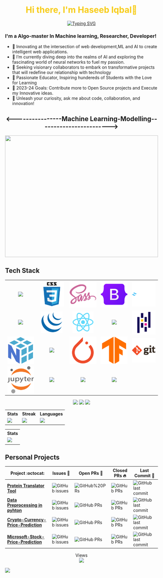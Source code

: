 <body>
  <div align="center">
    <h1 style="color: #F7CC18FF;">Hi there, I'm Haseeb Iqbal👋<a href="#"></a></h1>
  </div>
  <p align="center">
    <a href="https://git.io/typing-svg">
      <img src="https://readme-typing-svg.herokuapp.com?font=sans-serif+fonts&weight=800&size=24&duration=2000&pause=1000&color=F7CC18&center=true&vCenter=true&width=435&lines=canva+Expert+;React+Developer+;Machine+Learning+Expert;Artificial+Intellegence+Aspirant" alt="Typing SVG" />
    </a>
  </p>
	
  <h3>I'm a Algo-master In Machine learning, Researcher, Developer!</h3>
  <ul>
    <li>🔭 Innovating at the intersection of web development,ML and AI to create intelligent web applications.</li>
    <li>🌱 I’m currently diving deep into the realms of AI and exploring the fascinating world of neural networks to fuel my passion.</li>
    <li>👯 Seeking visionary collaborators to embark on transformative projects that will redefine our relationship with technology</li>
    <li>📢 Passionate Educator, Inspiring hundereds of Students with the Love for Learning</li>
    <li>🥅 2023-24 Goals: Contribute more to Open Source projects and Execute my Innovative ideas.</li>
    <li>🥅 Unleash your curiosity, ask me about code, collaboration, and innovation!</li>
  </ul>
 <h2 style="text-align: center;"><----------------Machine Learning-Modelling------------------------></h2>
	
<img src = "https://images.squarespace-cdn.com/content/v1/5feb53185d3dab691b47361b/1609930650139-9NRI63XUJ29Y7E9LEA9G/12eca-machine-learning.gif" width = 100% height = 400px>
	
<h2>Tech Stack</h2>

<table>
<tr>
<td align='center'>
<img src="https://upload.wikimedia.org/wikipedia/commons/thumb/3/38/HTML5_Badge.svg/600px-HTML5_Badge.svg.png" width="70">
</td>
<td align='center'>
<img src="https://raw.githubusercontent.com/devicons/devicon/0d6c64dbbf311879f7d563bfc3ccf559f9ed111c/icons/css3/css3-original-wordmark.svg" width="80">
</td>
<td align='center'>
<img src="https://github.com/devicons/devicon/blob/master/icons/sass/sass-original.svg" width="100">
</td>
<td align='center'>
<img src="https://github.com/devicons/devicon/blob/master/icons/bootstrap/bootstrap-original.svg" width="100">
</td>
<td align='center' width="200">
<img src="https://github.com/devicons/devicon/blob/master/icons/tailwindcss/tailwindcss-original-wordmark.svg" width="170">
</td>
</tr>
<tr>
<td align='center' width="200">
<img src="https://github.com/abranhe/programming-languages-logos/blob/master/src/javascript/javascript.svg" width="90">
</td>
<td align='center'>
<img src="https://github.com/devicons/devicon/blob/master/icons/jquery/jquery-original.svg" width="70">
</td>
<td align='center'>
<img src="https://github.com/devicons/devicon/blob/master/icons/react/react-original.svg" width="70">
</td>
<td align='center'>
<img src="https://www.jing.fm/clipimg/full/53-537670_python-png-file-python-logo-png.png"  width="100">
</td>
<td align='center'>
<img src="https://github.com/devicons/devicon/blob/master/icons/pandas/pandas-original.svg" width="100">
</td>
</tr>
<tr>
<td align='center'>
<img src="https://github.com/devicons/devicon/blob/master/icons/numpy/numpy-original.svg" width="100">
</td>
<td align='center' width="200">
<img src="https://upload.wikimedia.org/wikipedia/commons/thumb/0/05/Scikit_learn_logo_small.svg/2560px-Scikit_learn_logo_small.svg.png">
</td>
<td align='center' width="200">
<img src="https://github.com/devicons/devicon/blob/master/icons/pytorch/pytorch-original.svg" width="100">
</td>
<td align='center' width="200">
<img src="https://github.com/devicons/devicon/blob/master/icons/tensorflow/tensorflow-original.svg" width="100">
</td>
<td align='center'>
<img src="https://github.com/devicons/devicon/blob/master/icons/git/git-original-wordmark.svg" width="100">
</td>
</tr>
<tr>
<td align='center' width="200">
<img src="https://github.com/devicons/devicon/blob/master/icons/jupyter/jupyter-original-wordmark.svg" width="90">
</td>
<td align='center' width="200">
<img src="https://upload.wikimedia.org/wikipedia/commons/thumb/d/d0/Google_Colaboratory_SVG_Logo.svg/2560px-Google_Colaboratory_SVG_Logo.svg.png" >
</td>
<td align='center' width="200">
<img src="https://lamiradadelreplicante.files.wordpress.com/2013/01/kali_linux.png">
</td>
<td align='center' width="200">
<img src="https://i0.wp.com/www.box1663.net/wp-content/uploads/2018/09/Metasploitable3.jpeg?fit=684%2C487&ssl=1&w=640">
</td>
</tr>
</table>
<p align="center">
  <a href="https://www.linkedin.com/in/haseeb-iqbal-21sb/"><img src="https://img.shields.io/badge/-Haseeb%20Iqbal-0077B5?style=flat&logo=Linkedin&logoColor=white"/></a>
  <a href="mailto:2021bme3@student.uet.edu.pk"><img src="https://img.shields.io/badge/-HaseebIqbal@gmail.com-D14836?style=flat&logo=Gmail&logoColor=white%22"/></a>
  <a href="https://www.instagram.com/marcos_developer318124/"><img src="https://img.shields.io/badge/-@Haseebiqbal-E4405F?style=flat&logo=Instagram&logoColor=white"/></a>
</p>

<table>
  <tr>
    <th>Stats</th>
    <th>Streak</th>
    <th>Languages</th>
  </tr>
  <tr>
    <td><img src="https://github-profile-summary-cards.vercel.app/api/cards/stats?username=HaseebAlgoMastero&theme=gruvbox"/></td>
    <td><a href="https://git.io/streak-stats"><img src="https://streak-stats.demolab.com/?user=HaseebAlgoMastero&theme=gruvbox&hide_border=true&border_radius=32&date_format=j%20M%5B%20Y%5D&ring=888888"/></a></td>
    <td><img src="https://github-profile-summary-cards.vercel.app/api/cards/repos-per-language?username=HaseebAlgoMastero&theme=gruvbox"/></td>
  </tr>
</table>
<table>
  <tr>
    <th>Stats</th>
  </tr>
  <tr>
    <td><img src ="https://github-profile-summary-cards.vercel.app/api/cards/profile-details?username=HaseebAlgoMastero&theme=gruvbox"/></td>
  </tr>
</table>


	
## Personal Projects

| Project :octocat: | Issues :bug: | Open PRs :bell: | Closed PRs :fire: | Last Commit 🚩 |
| ----------------- | ------------- | ---------------- | ------------------ | -------------- |
| [**Protein Translator Tool**](https://github.com/HaseebAlgoMastero/Gene2Chuckle) | ![GitHub issues](https://img.shields.io/github/issues/HaseebAlgoMastero/Gene2Chuckle?color=green&logo=github&style=flat) | ![GitHub%20PRs](https://img.shields.io/github/issues-pr/saadfareed/Leetcode?style=flat&logo=github) | ![GitHub PRs](https://img.shields.io/github/issues-pr-closed/HaseebAlgoMastero/Gene2Chuckle?style=flat&color=critical&logo=github) | ![GitHub last commit](https://img.shields.io/github/last-commit/HaseebAlgoMastero/Gene2Chuckle?color=blue&logo=github&style=flat) |
| [**Data Preprocessing in pyhton**](https://github.com/HaseebAlgoMastero/DataPreprocessing-in-pyhton.git) | ![GitHub issues](https://img.shields.io/github/issues/HaseebAlgoMastero/DataPreprocessing-in-pyhton?color=green&logo=github&style=flat) | ![GitHub PRs](https://img.shields.io/github/issues-pr/HaseebAlgoMastero/DataPreprocessing-in-pyhton?style=flat&logo=github) | ![GitHub PRs](https://img.shields.io/github/issues-pr-closed/HaseebAlgoMastero/DataPreprocessing-in-pyhton?style=flat&color=critical&logo=github) | ![GitHub last commit](https://img.shields.io/github/last-commit/HaseebAlgoMastero/DataPreprocessing-in-pyhton?color=blue&logo=github&style=flat) |
| [**Crypto-Currency-Price-Prediction**](https://github.com/HaseebAlgoMastero/Crypto-Currency-Price) | ![GitHub issues](https://img.shields.io/github/issues/HaseebAlgoMastero/Crypto-Currency-Price?color=green&logo=github&style=flat) | ![GitHub PRs](https://img.shields.io/github/issues-pr/HaseebAlgoMastero/Crypto-Currency-Price?style=flat&logo=github) | ![GitHub PRs](https://img.shields.io/github/issues-pr-closed/HaseebAlgoMastero/Crypto-Currency-Price?style=flat&color=critical&logo=github) | ![GitHub last commit](https://img.shields.io/github/last-commit/HaseebAlgoMastero/Crypto-Currency-Price?color=blue&logo=github&style=flat) |
| [**Microsoft-Stock-Price-Prediction**](https://github.com/HaseebAlgoMastero/Microsoft-stock-price-prediction) | ![GitHub issues](https://img.shields.io/github/issues/HaseebAlgoMastero/Microsoft-stock-price-prediction?color=green&logo=github&style=flat) | ![GitHub PRs](https://img.shields.io/github/issues-pr/HaseebAlgoMastero/Microsoft-stock-price-prediction?style=flat&logo=github) | ![GitHub PRs](https://img.shields.io/github/issues-pr-closed/HaseebAlgoMastero/Microsoft-stock-price-prediction?style=flat&color=critical&logo=github) | ![GitHub last commit](https://img.shields.io/github/last-commit/HaseebAlgoMastero/Crypto-Currency-Price?color=blue&logo=github&style=flat) |

<p align="center"> 
  Views<br>
  <img src="https://profile-counter.glitch.me/HaseebAlgoMastero/count.svg">
</p>
		
![](https://hit.yhype.me/github/profile?user_id=50300882)


